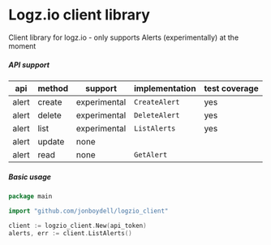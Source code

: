 # Logz.io client library

Client library for logz.io - only supports Alerts (experimentally) at the moment

##### API support

|api  |method|support     |implementation|test coverage|
|-----|------|------------|--------------|-------------|
|alert|create|experimental|`CreateAlert` |yes          |
|alert|delete|experimental|`DeleteAlert` |yes          |
|alert|list  |experimental|`ListAlerts`  |yes          |
|alert|update|none        |              |             |
|alert|read  |none        |`GetAlert`    |             |

##### Basic usage

```go
package main

import "github.com/jonboydell/logzio_client"

client := logzio_client.New(api_token)
alerts, err := client.ListAlerts()
```